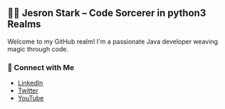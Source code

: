 ## 🧙‍♂️ Jesron Stark – Code Sorcerer in python3 Realms

<p>
  Welcome to my GitHub realm! I'm a passionate Java developer weaving magic through code.
</p>

### 🔗 Connect with Me

<ul>
  <li><a href="https://www.linkedin.com/in/jesronstark/">LinkedIn</a></li>
  <li><a href="https://twitter.com/jesronstark">Twitter</a></li>
  <li><a href="https://www.youtube.com/@jesronstark">YouTube</a></li>
</ul>

